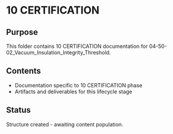 # 10 CERTIFICATION

## Purpose
This folder contains 10 CERTIFICATION documentation for 04-50-02_Vacuum_Insulation_Integrity_Threshold.

## Contents
- Documentation specific to 10 CERTIFICATION phase
- Artifacts and deliverables for this lifecycle stage

## Status
Structure created - awaiting content population.
